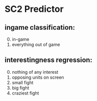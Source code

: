 # SC2 Predictor

## ingame classification:
0. in-game
1. everything out of game

## interestingness regression:
0. nothing of any interest
1. opposing units on screen
2. small fight
3. big fight
4. craziest fight